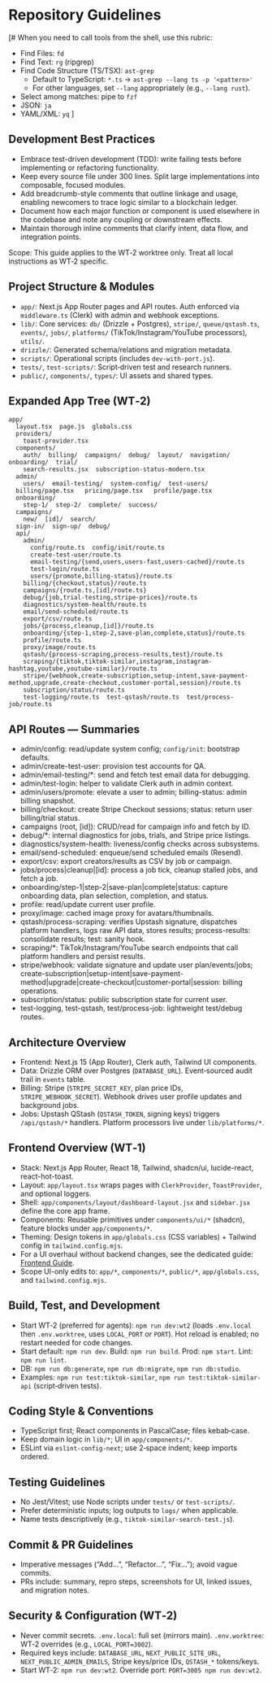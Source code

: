 # Repository Guidelines

[# When you need to call tools from the shell, use this rubric:
- Find Files: `fd`
- Find Text: `rg` (ripgrep)
- Find Code Structure (TS/TSX): `ast-grep`
  - Default to TypeScript: `*.ts` → `ast-grep --lang ts -p '<pattern>'`
  - For other languages, set `--lang` appropriately (e.g., `--lang rust`).
- Select among matches: pipe to `fzf`
- JSON: `ja`
- YAML/XML: `yq`
]

## Development Best Practices
- Embrace test-driven development (TDD): write failing tests before implementing or refactoring functionality.
- Keep every source file under 300 lines. Split large implementations into composable, focused modules.
- Add breadcrumb-style comments that outline linkage and usage, enabling newcomers to trace logic similar to a blockchain ledger.
- Document how each major function or component is used elsewhere in the codebase and note any coupling or downstream effects.
- Maintain thorough inline comments that clarify intent, data flow, and integration points.

Scope: This guide applies to the WT‑2 worktree only. Treat all local instructions as WT‑2 specific.

## Project Structure & Modules
- `app/`: Next.js App Router pages and API routes. Auth enforced via `middleware.ts` (Clerk) with admin and webhook exceptions.
- `lib/`: Core services: `db/` (Drizzle + Postgres), `stripe/`, `queue/qstash.ts`, `events/`, `jobs/`, `platforms/` (TikTok/Instagram/YouTube processors), `utils/`.
- `drizzle/`: Generated schema/relations and migration metadata.
- `scripts/`: Operational scripts (includes `dev-with-port.js`).
- `tests/`, `test-scripts/`: Script‑driven test and research runners.
- `public/`, `components/`, `types/`: UI assets and shared types.

## Expanded App Tree (WT‑2)
```
app/
  layout.tsx  page.js  globals.css
  providers/
    toast-provider.tsx
  components/
    auth/  billing/  campaigns/  debug/  layout/  navigation/  onboarding/  trial/
    search-results.jsx  subscription-status-modern.tsx
  admin/
    users/  email-testing/  system-config/  test-users/
  billing/page.tsx   pricing/page.tsx   profile/page.tsx
  onboarding/
    step-1/  step-2/  complete/  success/
  campaigns/
    new/  [id]/  search/
  sign-in/  sign-up/  debug/
  api/
    admin/
      config/route.ts  config/init/route.ts
      create-test-user/route.ts
      email-testing/{send,users,users-fast,users-cached}/route.ts
      test-login/route.ts
      users/{promote,billing-status}/route.ts
    billing/{checkout,status}/route.ts
    campaigns/{route.ts,[id]/route.ts}
    debug/{job,trial-testing,stripe-prices}/route.ts
    diagnostics/system-health/route.ts
    email/send-scheduled/route.ts
    export/csv/route.ts
    jobs/{process,cleanup,[id]}/route.ts
    onboarding/{step-1,step-2,save-plan,complete,status}/route.ts
    profile/route.ts
    proxy/image/route.ts
    qstash/{process-scraping,process-results,test}/route.ts
    scraping/{tiktok,tiktok-similar,instagram,instagram-hashtag,youtube,youtube-similar}/route.ts
    stripe/{webhook,create-subscription,setup-intent,save-payment-method,upgrade,create-checkout,customer-portal,session}/route.ts
    subscription/status/route.ts
    test-logging/route.ts  test-qstash/route.ts  test/process-job/route.ts
```

## API Routes — Summaries
- admin/config: read/update system config; `config/init`: bootstrap defaults.
- admin/create-test-user: provision test accounts for QA.
- admin/email-testing/*: send and fetch test email data for debugging.
- admin/test-login: helper to validate Clerk auth in admin context.
- admin/users/promote: elevate a user to admin; billing-status: admin billing snapshot.
- billing/checkout: create Stripe Checkout sessions; status: return user billing/trial status.
- campaigns (root, [id]): CRUD/read for campaign info and fetch by ID.
- debug/*: internal diagnostics for jobs, trials, and Stripe price listings.
- diagnostics/system-health: liveness/config checks across subsystems.
- email/send-scheduled: enqueue/send scheduled emails (Resend).
- export/csv: export creators/results as CSV by job or campaign.
- jobs/process|cleanup|[id]: process a job tick, cleanup stalled jobs, and fetch a job.
- onboarding/step-1|step-2|save-plan|complete|status: capture onboarding data, plan selection, completion, and status.
- profile: read/update current user profile.
- proxy/image: cached image proxy for avatars/thumbnails.
- qstash/process-scraping: verifies Upstash signature, dispatches platform handlers, logs raw API data, stores results; process-results: consolidate results; test: sanity hook.
- scraping/*: TikTok/Instagram/YouTube search endpoints that call platform handlers and persist results.
- stripe/webhook: validate signature and update user plan/events/jobs; create-subscription|setup-intent|save-payment-method|upgrade|create-checkout|customer-portal|session: billing operations.
- subscription/status: public subscription state for current user.
- test-logging, test-qstash, test/process-job: lightweight test/debug routes.

## Architecture Overview
- Frontend: Next.js 15 (App Router), Clerk auth, Tailwind UI components.
- Data: Drizzle ORM over Postgres (`DATABASE_URL`). Event‑sourced audit trail in `events` table.
- Billing: Stripe (`STRIPE_SECRET_KEY`, plan price IDs, `STRIPE_WEBHOOK_SECRET`). Webhook drives user profile updates and background jobs.
- Jobs: Upstash QStash (`QSTASH_TOKEN`, signing keys) triggers `/api/qstash/*` handlers. Platform processors live under `lib/platforms/*`.

## Frontend Overview (WT‑1)
- Stack: Next.js App Router, React 18, Tailwind, shadcn/ui, lucide-react, react-hot-toast.
- Layout: `app/layout.tsx` wraps pages with `ClerkProvider`, `ToastProvider`, and optional loggers.
- Shell: `app/components/layout/dashboard-layout.jsx` and `sidebar.jsx` define the core app frame.
- Components: Reusable primitives under `components/ui/*` (shadcn), feature blocks under `app/components/*`.
- Theming: Design tokens in `app/globals.css` (CSS variables) + Tailwind config in `tailwind.config.mjs`.
- For a UI overhaul without backend changes, see the dedicated guide: [Frontend Guide](frontend.md).
- Scope UI-only edits to: `app/*`, `components/*`, `public/*`, `app/globals.css`, and `tailwind.config.mjs`.

## Build, Test, and Development
- Start WT‑2 (preferred for agents): `npm run dev:wt2` (loads `.env.local` then `.env.worktree`, uses `LOCAL_PORT` or `PORT`). Hot reload is enabled; no restart needed for code changes.
- Start default: `npm run dev`. Build: `npm run build`. Prod: `npm start`. Lint: `npm run lint`.
- DB: `npm run db:generate`, `npm run db:migrate`, `npm run db:studio`.
- Examples: `npm run test:tiktok-similar`, `npm run test:tiktok-similar-api` (script‑driven tests).

## Coding Style & Conventions
- TypeScript first; React components in PascalCase; files kebab‑case.
- Keep domain logic in `lib/*`; UI in `app/components/*`.
- ESLint via `eslint-config-next`; use 2‑space indent; keep imports ordered.

## Testing Guidelines
- No Jest/Vitest; use Node scripts under `tests/` or `test-scripts/`.
- Prefer deterministic inputs; log outputs to `logs/` when applicable.
- Name tests descriptively (e.g., `tiktok-similar-search-test.js`).

## Commit & PR Guidelines
- Imperative messages (“Add…”, “Refactor…”, “Fix…”); avoid vague commits.
- PRs include: summary, repro steps, screenshots for UI, linked issues, and migration notes.

## Security & Configuration (WT‑2)
- Never commit secrets. `.env.local`: full set (mirrors main). `.env.worktree`: WT‑2 overrides (e.g., `LOCAL_PORT=3002`).
- Required keys include: `DATABASE_URL`, `NEXT_PUBLIC_SITE_URL`, `NEXT_PUBLIC_ADMIN_EMAILS`, Stripe keys/price IDs, `QSTASH_*` tokens/keys.
- Start WT‑2: `npm run dev:wt2`. Override port: `PORT=3005 npm run dev:wt2`.
